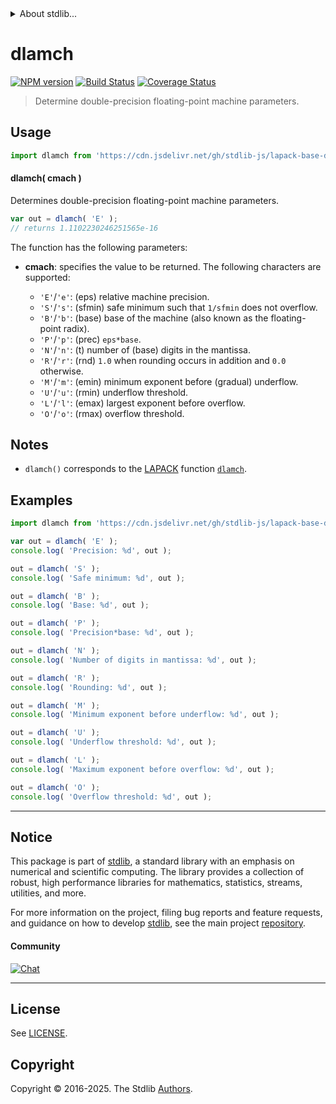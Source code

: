 <!--

@license Apache-2.0

Copyright (c) 2024 The Stdlib Authors.

Licensed under the Apache License, Version 2.0 (the "License");
you may not use this file except in compliance with the License.
You may obtain a copy of the License at

   http://www.apache.org/licenses/LICENSE-2.0

Unless required by applicable law or agreed to in writing, software
distributed under the License is distributed on an "AS IS" BASIS,
WITHOUT WARRANTIES OR CONDITIONS OF ANY KIND, either express or implied.
See the License for the specific language governing permissions and
limitations under the License.

-->


<details>
  <summary>
    About stdlib...
  </summary>
  <p>We believe in a future in which the web is a preferred environment for numerical computation. To help realize this future, we've built stdlib. stdlib is a standard library, with an emphasis on numerical and scientific computation, written in JavaScript (and C) for execution in browsers and in Node.js.</p>
  <p>The library is fully decomposable, being architected in such a way that you can swap out and mix and match APIs and functionality to cater to your exact preferences and use cases.</p>
  <p>When you use stdlib, you can be absolutely certain that you are using the most thorough, rigorous, well-written, studied, documented, tested, measured, and high-quality code out there.</p>
  <p>To join us in bringing numerical computing to the web, get started by checking us out on <a href="https://github.com/stdlib-js/stdlib">GitHub</a>, and please consider <a href="https://opencollective.com/stdlib">financially supporting stdlib</a>. We greatly appreciate your continued support!</p>
</details>

# dlamch

[![NPM version][npm-image]][npm-url] [![Build Status][test-image]][test-url] [![Coverage Status][coverage-image]][coverage-url] <!-- [![dependencies][dependencies-image]][dependencies-url] -->

> Determine double-precision floating-point machine parameters.



<section class="usage">

## Usage

```javascript
import dlamch from 'https://cdn.jsdelivr.net/gh/stdlib-js/lapack-base-dlamch@deno/mod.js';
```

#### dlamch( cmach )

Determines double-precision floating-point machine parameters.

```javascript
var out = dlamch( 'E' );
// returns 1.1102230246251565e-16
```

The function has the following parameters:

-   **cmach**: specifies the value to be returned. The following characters are supported:

    -   `'E'`/`'e'`: (eps) relative machine precision.
    -   `'S'`/`'s'`: (sfmin) safe minimum such that `1/sfmin` does not overflow.
    -   `'B'`/`'b'`: (base) base of the machine (also known as the floating-point radix).
    -   `'P'`/`'p'`: (prec) `eps*base`.
    -   `'N'`/`'n'`: (t) number of (base) digits in the mantissa.
    -   `'R'`/`'r'`: (rnd) `1.0` when rounding occurs in addition and `0.0` otherwise.
    -   `'M'`/`'m'`: (emin) minimum exponent before (gradual) underflow.
    -   `'U'`/`'u'`: (rmin) underflow threshold.
    -   `'L'`/`'l'`: (emax) largest exponent before overflow.
    -   `'O'`/`'o'`: (rmax) overflow threshold.

</section>

<!-- /.usage -->

<section class="notes">

## Notes

-   `dlamch()` corresponds to the [LAPACK][lapack] function [`dlamch`][lapack-dlamch].

</section>

<!-- /.notes -->

<section class="examples">

## Examples

<!-- eslint no-undef: "error" -->

```javascript
import dlamch from 'https://cdn.jsdelivr.net/gh/stdlib-js/lapack-base-dlamch@deno/mod.js';

var out = dlamch( 'E' );
console.log( 'Precision: %d', out );

out = dlamch( 'S' );
console.log( 'Safe minimum: %d', out );

out = dlamch( 'B' );
console.log( 'Base: %d', out );

out = dlamch( 'P' );
console.log( 'Precision*base: %d', out );

out = dlamch( 'N' );
console.log( 'Number of digits in mantissa: %d', out );

out = dlamch( 'R' );
console.log( 'Rounding: %d', out );

out = dlamch( 'M' );
console.log( 'Minimum exponent before underflow: %d', out );

out = dlamch( 'U' );
console.log( 'Underflow threshold: %d', out );

out = dlamch( 'L' );
console.log( 'Maximum exponent before overflow: %d', out );

out = dlamch( 'O' );
console.log( 'Overflow threshold: %d', out );
```

</section>

<!-- /.examples -->

<!-- C interface documentation. -->



<!-- Section for related `stdlib` packages. Do not manually edit this section, as it is automatically populated. -->

<section class="related">

</section>

<!-- /.related -->

<!-- Section for all links. Make sure to keep an empty line after the `section` element and another before the `/section` close. -->


<section class="main-repo" >

* * *

## Notice

This package is part of [stdlib][stdlib], a standard library with an emphasis on numerical and scientific computing. The library provides a collection of robust, high performance libraries for mathematics, statistics, streams, utilities, and more.

For more information on the project, filing bug reports and feature requests, and guidance on how to develop [stdlib][stdlib], see the main project [repository][stdlib].

#### Community

[![Chat][chat-image]][chat-url]

---

## License

See [LICENSE][stdlib-license].


## Copyright

Copyright &copy; 2016-2025. The Stdlib [Authors][stdlib-authors].

</section>

<!-- /.stdlib -->

<!-- Section for all links. Make sure to keep an empty line after the `section` element and another before the `/section` close. -->

<section class="links">

[npm-image]: http://img.shields.io/npm/v/@stdlib/lapack-base-dlamch.svg
[npm-url]: https://npmjs.org/package/@stdlib/lapack-base-dlamch

[test-image]: https://github.com/stdlib-js/lapack-base-dlamch/actions/workflows/test.yml/badge.svg?branch=main
[test-url]: https://github.com/stdlib-js/lapack-base-dlamch/actions/workflows/test.yml?query=branch:main

[coverage-image]: https://img.shields.io/codecov/c/github/stdlib-js/lapack-base-dlamch/main.svg
[coverage-url]: https://codecov.io/github/stdlib-js/lapack-base-dlamch?branch=main

<!--

[dependencies-image]: https://img.shields.io/david/stdlib-js/lapack-base-dlamch.svg
[dependencies-url]: https://david-dm.org/stdlib-js/lapack-base-dlamch/main

-->

[chat-image]: https://img.shields.io/gitter/room/stdlib-js/stdlib.svg
[chat-url]: https://app.gitter.im/#/room/#stdlib-js_stdlib:gitter.im

[stdlib]: https://github.com/stdlib-js/stdlib

[stdlib-authors]: https://github.com/stdlib-js/stdlib/graphs/contributors

[umd]: https://github.com/umdjs/umd
[es-module]: https://developer.mozilla.org/en-US/docs/Web/JavaScript/Guide/Modules

[deno-url]: https://github.com/stdlib-js/lapack-base-dlamch/tree/deno
[deno-readme]: https://github.com/stdlib-js/lapack-base-dlamch/blob/deno/README.md
[umd-url]: https://github.com/stdlib-js/lapack-base-dlamch/tree/umd
[umd-readme]: https://github.com/stdlib-js/lapack-base-dlamch/blob/umd/README.md
[esm-url]: https://github.com/stdlib-js/lapack-base-dlamch/tree/esm
[esm-readme]: https://github.com/stdlib-js/lapack-base-dlamch/blob/esm/README.md
[branches-url]: https://github.com/stdlib-js/lapack-base-dlamch/blob/main/branches.md

[stdlib-license]: https://raw.githubusercontent.com/stdlib-js/lapack-base-dlamch/main/LICENSE

[lapack]: https://www.netlib.org/lapack/explore-html/

[lapack-dlamch]: https://www.netlib.org/lapack/explore-html/d4/d86/group__lamch_gaeab255e77cbd3b0f31aea74ed0ce099e.html#gaeab255e77cbd3b0f31aea74ed0ce099e

</section>

<!-- /.links -->
